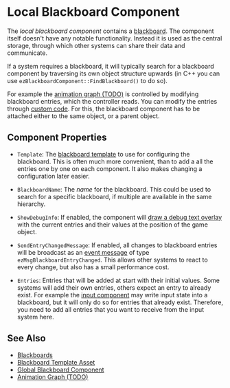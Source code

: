 # Local Blackboard Component

The *local blackboard component* contains a [blackboard](blackboards.md). The component itself doesn't have any notable functionality. Instead it is used as the central storage, through which other systems can share their data and communicate.

If a system requires a blackboard, it will typically search for a blackboard component by traversing its own object structure upwards (in C++ you can use `ezBlackboardComponent::FindBlackboard()` to do so).

For example the [animation graph (TODO)](../animation/skeletal-animation/animation-controller/animation-graph-overview.md) is controlled by modifying blackboard entries, which the controller reads. You can modify the entries through [custom code](../custom-code/custom-code-overview.md). For this, the blackboard component has to be attached either to the same object, or a parent object.

## Component Properties

* `Template`: The [blackboard template](blackboard-template-asset.md) to use for configuring the blackboard. This is often much more convenient, than to add a all the entries one by one on each component. It also makes changing a configuration later easier. 

* `BlackboardName`: The *name* for the blackboard. This could be used to search for a specific blackboard, if multiple are available in the same hierarchy.

* `ShowDebugInfo`: If enabled, the component will [draw a debug text overlay](../debugging/debug-rendering.md) with the current entries and their values at the position of the game object.

* `SendEntryChangedMessage`: If enabled, all changes to blackboard entries will be broadcast as an [event message](../runtime/world/world-messaging.md#event-messages) of type `ezMsgBlackboardEntryChanged`. This allows other systems to react to every change, but also has a small performance cost.

* `Entries`: Entries that will be added at start with their initial values. Some systems will add their own entries, others expect an entry to already exist. For example the [input component](../input/input-component.md) may write input state into a blackboard, but it will only do so for entries that already exist. Therefore, you need to add all entries that you want to receive from the input system here.

## See Also

* [Blackboards](blackboards.md)
* [Blackboard Template Asset](blackboard-template-asset.md)
* [Global Blackboard Component](global-blackboard-component.md)
* [Animation Graph (TODO)](../animation/skeletal-animation/animation-controller/animation-graph-overview.md)
